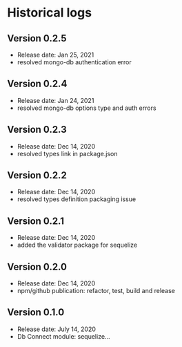 # Historical logs

## Version 0.2.5

- Release date: Jan 25, 2021
- resolved mongo-db authentication error

## Version 0.2.4

- Release date: Jan 24, 2021
- resolved mongo-db options type and auth errors

## Version 0.2.3

- Release date: Dec 14, 2020
- resolved types link in package.json

## Version 0.2.2

- Release date: Dec 14, 2020
- resolved types definition packaging issue

## Version 0.2.1

- Release date: Dec 14, 2020
- added the validator package for sequelize

## Version 0.2.0

- Release date: Dec 14, 2020
- npm/github publication: refactor, test, build and release

## Version 0.1.0

- Release date: July 14, 2020
- Db Connect module: sequelize...
